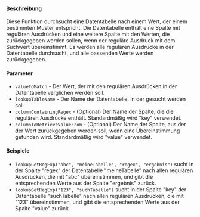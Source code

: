 #### Beschreibung
Diese Funktion durchsucht eine Datentabelle nach einem Wert, der einem bestimmten Muster entspricht. Die Datentabelle enthält eine Spalte mit regulären Ausdrücken und eine weitere Spalte mit den Werten, die zurückgegeben werden sollen, wenn der reguläre Ausdruck mit dem Suchwert übereinstimmt. Es werden alle regulären Ausdrücke in der Datentabelle durchsucht, und alle passenden Werte werden zurückgegeben.

#### Parameter
* `valueToMatch` - Der Wert, der mit den regulären Ausdrücken in der Datentabelle verglichen werden soll.
* `lookupTableName` - Der Name der Datentabelle, in der gesucht werden soll.
* `columnContainingRegex` - (Optional) Der Name der Spalte, die die regulären Ausdrücke enthält. Standardmäßig wird "key" verwendet.
* `columnToRetrieveValueFrom` - (Optional) Der Name der Spalte, aus der der Wert zurückgegeben werden soll, wenn eine Übereinstimmung gefunden wird. Standardmäßig wird "value" verwendet.

#### Beispiele
* `lookupGetRegExp("abc", "meineTabelle", "regex", "ergebnis")` sucht in der Spalte "regex" der Datentabelle "meineTabelle" nach allen regulären Ausdrücken, die mit "abc" übereinstimmen, und gibt die entsprechenden Werte aus der Spalte "ergebnis" zurück.
* `lookupGetRegExp("123", "suchTabelle")` sucht in der Spalte "key" der Datentabelle "suchTabelle" nach allen regulären Ausdrücken, die mit "123" übereinstimmen, und gibt die entsprechenden Werte aus der Spalte "value" zurück. 
